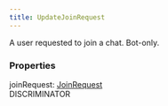 ```yaml
---
title: UpdateJoinRequest
---
```


A user requested to join a chat. Bot-only.

### Properties

<div class="flex flex-col gap-3"><div><div class="flex gap-2"><div class="font-mono"><span class="font-bold">joinRequest</span><span class="opacity-50">:</span> <a href="/gh/types/joinrequest"  >JoinRequest</a></div><div class="flex items-center"><div class="bg-dbt px-1.5 rounded-md select-none text-fgt text-[10px]">DISCRIMINATOR</div></div></div></div></div>

